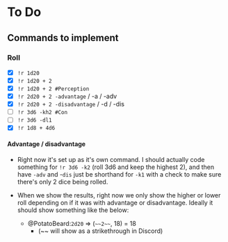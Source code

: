 # To Do

## Commands to implement

### Roll

- [x] `!r 1d20`
- [x] `!r 1d20 + 2`
- [x] `!r 1d20 + 2 #Perception`
- [x] `!r 2d20 + 2 -advantage` / -a / -adv
- [x] `!r 2d20 + 2 -disadvantage` / -d / -dis
- [ ] `!r 3d6 -kh2 #Con`
- [ ] `!r 3d6 -dl1`
- [x] `!r 1d8 + 4d6`

#### Advantage / disadvantage

- Right now it's set up as it's own command. I should actually code something for `!r 3d6 -k2` (roll 3d6 and keep the highest 2), and then have `-adv` and -`dis` just be shorthand for `-k1` with a check to make sure there's only 2 dice being rolled.

- When we show the results, right now we only show the higher or lower roll depending on if it was with advantage or disadvantage. Ideally it should show something like the below:
  - @PotatoBeard:`2d20` => (`~~2~~`, 18) = 18
    - (~~ will show as a strikethrough in Discord)
